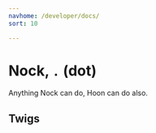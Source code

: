 ```yaml
---
navhome: /developer/docs/
sort: 10

---
```


# Nock, `.` (dot)

Anything Nock can do, Hoon can do also.

## Twigs

<list dataPreview="true" className="runes"></list>
